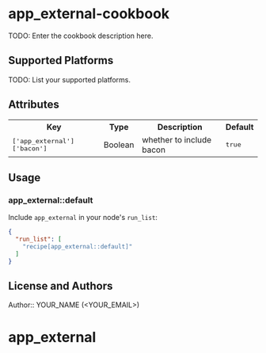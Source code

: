 # app_external-cookbook

TODO: Enter the cookbook description here.

## Supported Platforms

TODO: List your supported platforms.

## Attributes

<table>
  <tr>
    <th>Key</th>
    <th>Type</th>
    <th>Description</th>
    <th>Default</th>
  </tr>
  <tr>
    <td><tt>['app_external']['bacon']</tt></td>
    <td>Boolean</td>
    <td>whether to include bacon</td>
    <td><tt>true</tt></td>
  </tr>
</table>

## Usage

### app_external::default

Include `app_external` in your node's `run_list`:

```json
{
  "run_list": [
    "recipe[app_external::default]"
  ]
}
```

## License and Authors

Author:: YOUR_NAME (<YOUR_EMAIL>)
# app_external
